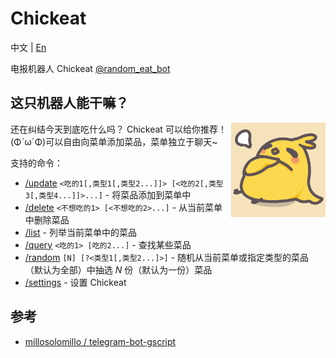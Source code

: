 # Chickeat

中文 | [En](README-en.md)

电报机器人 Chickeat [@random_eat_bot](https://t.me/random_eat_bot)

## 这只机器人能干嘛？

<img align="right" alt="机器人头像" width="30%" src="img/botpic.png">

还在纠结今天到底吃什么吗？ Chickeat 可以给你推荐！(ΦˋωˊΦ)可以自由向菜单添加菜品，菜单独立于聊天~

支持的命令：

- [/update](#) `<吃的1[,类型1[,类型2...]]> [<吃的2[,类型3[,类型4...]]>...]` - 将菜品添加到菜单中
- [/delete](#) `<不想吃的1> [<不想吃的2>...]` - 从当前菜单中删除菜品
- [/list](#) - 列举当前菜单中的菜品
- [/query](#) `<吃的1> [吃的2...]` - 查找某些菜品
- [/random](#) `[N] [?<类型1[,类型2...]>]` - 随机从当前菜单或指定类型的菜品（默认为全部）中抽选 _N_ 份（默认为一份）菜品
- [/settings](#) - 设置 Chickeat

## 参考

- [millosolomillo / telegram-bot-gscript](https://github.com/millosolomillo/telegram-bot-gscript)